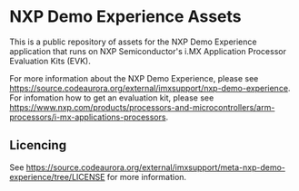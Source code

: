 # NXP Demo Experience Assets

This is a public repository of assets for the NXP Demo Experience application that runs on NXP Semiconductor's i.MX Application Processor Evaluation Kits (EVK).

For more information about the NXP Demo Experience, please see <https://source.codeaurora.org/external/imxsupport/nxp-demo-experience>.
For infomation how to get an evaluation kit, please see <https://www.nxp.com/products/processors-and-microcontrollers/arm-processors/i-mx-applications-processors>.

## Licencing

See https://source.codeaurora.org/external/imxsupport/meta-nxp-demo-experience/tree/LICENSE for more information.

